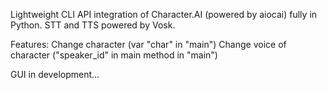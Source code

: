 Lightweight CLI API integration of Character.AI (powered by aiocai) fully in Python.
STT and TTS powered by Vosk.

Features:
Change character (var "char" in "main")
Change voice of character ("speaker_id" in main method in "main")

GUI in development...
